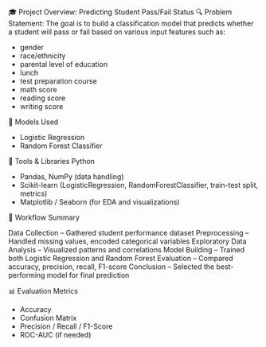 🎓 Project Overview: Predicting Student Pass/Fail Status
🔍 Problem Statement:
The goal is to build a classification model that predicts whether a student will pass or fail based on various input features such as:

- gender	
- race/ethnicity
- parental level of education
- lunch
- test preparation course
- math score
- reading score
- writing score

🧠 Models Used

- Logistic Regression
- Random Forest Classifier

🔧 Tools & Libraries
Python

- Pandas, NumPy (data handling)
- Scikit-learn (LogisticRegression, RandomForestClassifier, train-test split, metrics)
- Matplotlib / Seaborn (for EDA and visualizations)

🧪 Workflow Summary

Data Collection – Gathered student performance dataset
Preprocessing – Handled missing values, encoded categorical variables
Exploratory Data Analysis – Visualized patterns and correlations
Model Building – Trained both Logistic Regression and Random Forest
Evaluation – Compared accuracy, precision, recall, F1-score
Conclusion – Selected the best-performing model for final prediction

📊 Evaluation Metrics
- Accuracy
- Confusion Matrix
- Precision / Recall / F1-Score
- ROC-AUC (if needed)
